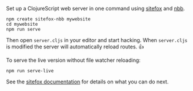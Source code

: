 Set up a ClojureScript web server in one command using
[sitefox](https://github.com/chr15m/sitefox)
and [nbb](https://github.com/borkdude/nbb).

```shell
npm create sitefox-nbb mywebsite
cd mywebsite
npm run serve
```

Then open `server.cljs` in your editor and start hacking.
When `server.cljs` is modified the server will automatically reload routes. 👍

To serve the live version without file watcher reloading:

```
npm run serve-live
```

See the [sitefox documentation](https://github.com/chr15m/sitefox#batteries-included) for details on what you can do next.
